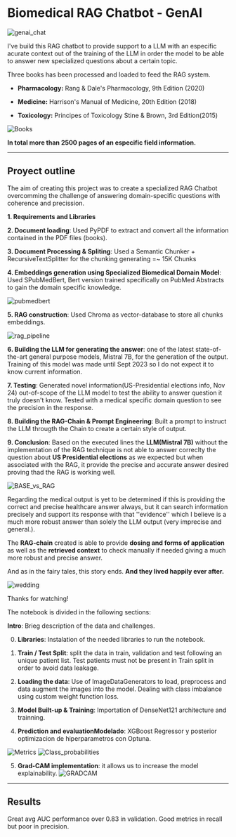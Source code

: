 # **Biomedical RAG Chatbot - GenAI**

![genai_chat](genai_chat.PNG)

I've build this RAG chatbot to provide support to a LLM with an especific acurate context out of the training of the LLM in order the model to be able to answer new specialized questions about a certain topic.

Three books has been processed and loaded to feed the RAG system.

- **Pharmacology:** Rang & Dale's Pharmacology, 9th Edition (2020)

- **Medicine:** Harrison's Manual of Medicine, 20th Edition (2018)

- **Toxicology:** Principes of Toxicology Stine & Brown, 3rd Edition(2015)

![Books](books.PNG)

**In total more than 2500 pages of an especific field information.**

---


## **Proyect outline**


The aim of creating this project was to create a specialized RAG Chatbot overcomming the challenge of answering domain-specific questions with coherence and precission.

**1. Requirements and Libraries**

**2. Document loading**: Used PyPDF to extract and convert all the information contained in the PDF files (books).

**3. Document Processing & Spliting**: Used a Semantic Chunker + RecursiveTextSplitter for the chunking generating =~ 15K Chunks

**4. Embeddings generation using Specialized Biomedical Domain Model**: Used SPubMedBert, Bert version trained specifically on PubMed Abstracts to gain the domain specific knowledge.

![pubmedbert](pubmedbert.PNG)

**5. RAG construction**: Used Chroma as vector-database to store all chunks embeddings.

![rag_pipeline](rag_pipeline.PNG)


**6. Building the LLM for generating the answer**: one of the latest state-of-the-art general purpose models, Mistral 7B, for the generation of the output. Training of this model was made until Sept 2023 so I do not expect it to know current information.

**7. Testing**: Generated novel information(US-Presidential elections info, Nov 24) out-of-scope of the LLM model to test the ability to answer question it truly doesn't know. Tested with a medical specific domain question to see the precision in the response.


**8. Building the RAG-Chain & Prompt Engineering**: Built a prompt to instruct the LLM througth the Chain to create a certain style of output.

**9. Conclusion**: Based on the executed lines the **LLM(Mistral 7B)** without the implementation of the RAG technique is not able to answer correclty the question about **US Presidential elections** as we expected but when associated with the RAG, it provide the precise and accurate answer desired proving thad the RAG is working well.

![BASE_vs_RAG](BASE_vs_RAG.PNG)

Regarding the medical output is yet to be determined if this is providing the correct and precise healthcare answer always, but it can search information precisely and support its response with that ''evidence'' which I believe is a much more robust answer than solely the LLM output (very imprecise and general.).

The **RAG-chain** created is able to provide **dosing and forms of application** as well as the **retrieved context** to check manually if needed giving a much more robust and precise answer.

And as in the fairy tales, this story ends. **And they lived happily ever after.**

![wedding](wedding.jpg)

Thanks for watching!







The notebook is divided in the following sections:

**Intro**: Brieg description of the data and challenges.
   
0. **Libraries**: Instalation of the needed libraries to run the notebook.
   
1. **Train / Test Split**: split the data in train, validation and test following an unique patient list. Test patients must not be present in Train split in order to avoid data leakage.
   
   
2. **Loading the data**: Use of ImageDataGenerators to load, preprocess and data augment the images into the model. Dealing with class imbalance using custom weight function loss.

   
3. **Model Built-up & Training**: Importation of DenseNet121 architecture and trainning.
    
4. **Prediction and evaluationModelado**: XGBoost Regressor y posterior optimizacion de hiperparametros con Optuna.

![Metrics](metrics.PNG)
![Class_probabilities](Class_probabilities.PNG)

5. **Grad-CAM implementation**: it allows us to increase the model explainability.
![GRADCAM](gradcam.PNG)
---


## **Results**  
Great avg AUC performance over 0.83 in validation. Good metrics in recall but poor in precision.


